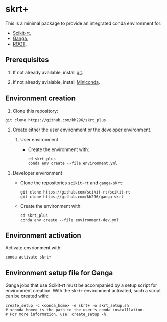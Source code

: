 # skrt+

This is a minimal package to provide an integrated conda
environment for:

- [Scikit-rt](https://scikit-rt.github.io/scikit-rt/),
- [Ganga](https://github.com/ganga-devs/ganga),
- [ROOT](https://github.com/root-project/root).

## Prerequisites
1. If not already available, install [git](https://git-scm.com/download).

2. If not already avialable, install
[Miniconda](https://docs.conda.io/en/latest/miniconda.html).

## Environment creation

1. Clone this repository:
```
git clone https://github.com/kh296/skrt_plus
```

2. Create either the user environment or the developer environment.

   1. User environment

      - Create the environment with:
        ```
        cd skrt_plus
        conda env create --file environment.yml
         ```

2. Developer environment

   - Clone the repositories `scikit-rt` and `ganga-skrt`:
     ```
     git clone https://github.com/scikit-rt/scikit-rt
     git clone https://github.com/kh296/ganga-skrt
     ```

   - Create the environment with:
     ```
     cd skrt_plus
     conda env create --file environment-dev.yml
      ```
   
## Environment activation
   
Activate envrionment with:
```
conda activate skrt+
```

## Environment setup file for Ganga

Ganga jobs that use Scikit-rt must be accompanied by a setup
script for environment creation.  With the `skrt+` environment activated,
such a script can be created with:

```
create_setup -c <conda_home> -e skrt+ -o skrt_setup.sh
# <conda_home> is the path to the user's conda installlation.
# For more information, use: create_setup -h
```



